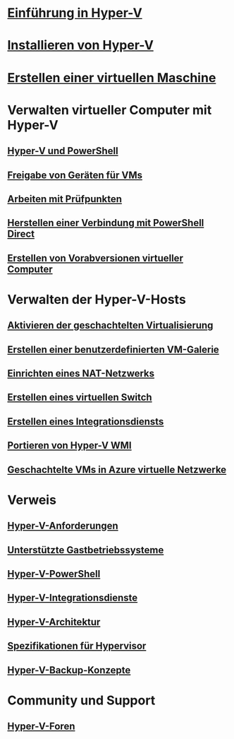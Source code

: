 # [Einführung in Hyper-V](./about/index.md)
# [Installieren von Hyper-V](quick-start/enable-hyper-v.md)
# [Erstellen einer virtuellen Maschine](quick-start/quick-create-virtual-machine.md)

# Verwalten virtueller Computer mit Hyper-V
## [Hyper-V und PowerShell](quick-start/try-hyper-v-powershell.md)
## [Freigabe von Geräten für VMs](user-guide/enhanced-session-mode.md)
## [Arbeiten mit Prüfpunkten](user-guide/checkpoints.md)
## [Herstellen einer Verbindung mit PowerShell Direct](user-guide/powershell-direct.md)
## [Erstellen von Vorabversionen virtueller Computer](user-guide/create-pre-release-vm.md)

# Verwalten der Hyper-V-Hosts
## [Aktivieren der geschachtelten Virtualisierung](user-guide/nested-virtualization.md)
## [Erstellen einer benutzerdefinierten VM-Galerie](user-guide/custom-gallery.md)
## [Einrichten eines NAT-Netzwerks](user-guide/setup-nat-network.md)
## [Erstellen eines virtuellen Switch](quick-start/connect-to-network.md)
## [Erstellen eines Integrationsdiensts](user-guide/make-integration-service.md)
## [Portieren von Hyper-V WMI](user-guide/refactor-wmiv1-to-wmiv2.md)
## [Geschachtelte VMs in Azure virtuelle Netzwerke](user-guide/nested-virtualization-azure-virtual-network.md) 

# Verweis
## [Hyper-V-Anforderungen](reference/hyper-v-requirements.md)
## [Unterstützte Gastbetriebssysteme](about/supported-guest-os.md)
## [Hyper-V-PowerShell](https://docs.microsoft.com/powershell/module/hyper-v/index?view=win10-ps)
## [Hyper-V-Integrationsdienste](reference/integration-services.md)
## [Hyper-V-Architektur](reference/hyper-v-architecture.md)
## [Spezifikationen für Hypervisor](reference/tlfs.md)
## [Hyper-V-Backup-Konzepte](reference/HyperVBackupApproaches.md)

# Community und Support
## [Hyper-V-Foren](https://social.technet.microsoft.com/Forums/windowsserver/home?forum=winserverhyperv)
